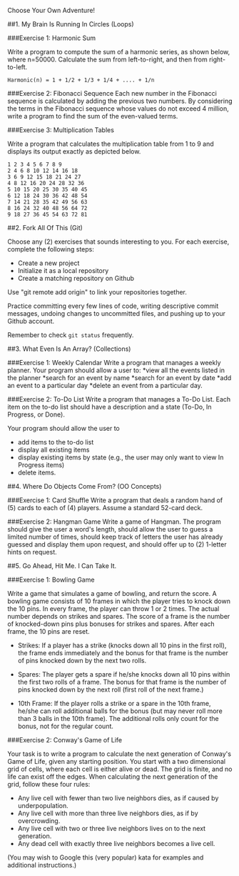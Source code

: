 Choose Your Own Adventure!

##1. My Brain Is Running In Circles (Loops)

###Exercise 1: Harmonic Sum

Write a program to compute the sum of a harmonic series, as shown below, where n=50000. Calculate the sum from left-to-right, and then from right-to-left.

```
Harmonic(n) = 1 + 1/2 + 1/3 + 1/4 + .... + 1/n
```

###Exercise 2: Fibonacci Sequence
Each new number in the Fibonacci sequence is calculated by adding the previous two numbers. By considering the terms in the Fibonacci sequence whose values do not exceed 4 million, write a program to find the sum of the even-valued terms.

###Exercise 3: Multiplication Tables

Write a program that calculates the multiplication table from 1 to 9 and displays its output exactly as depicted below.
```
1 2 3 4 5 6 7 8 9
2 4 6 8 10 12 14 16 18
3 6 9 12 15 18 21 24 27
4 8 12 16 20 24 28 32 36
5 10 15 20 25 30 35 40 45
6 12 18 24 30 36 42 48 54
7 14 21 28 35 42 49 56 63
8 16 24 32 40 48 56 64 72
9 18 27 36 45 54 63 72 81
```


##2. Fork All Of This (Git)

Choose any (2) exercises that sounds interesting to you. For each exercise, complete the following steps:

  * Create a new project
  * Initialize it as a local repository
  * Create a matching repository on Github

Use "git remote add origin" to link your repositories together.

Practice committing every few lines of code, writing descriptive commit messages, undoing changes to uncommitted files, and pushing up to your Github account.

Remember to check `git status` frequently.


##3. What Even Is An Array? (Collections)

###Exercise 1: Weekly Calendar
Write a program that manages a weekly planner. Your program should allow a user to:
*view all the events listed in the planner
*search for an event by name
*search for an event by date
*add an event to a particular day
*delete an event from a particular day.

###Exercise 2: To-Do List
Write a program that manages a To-Do List. Each item on the to-do list should have a description and a state (To-Do, In Progress, or Done). 

Your program should allow the user to 
  * add items to the to-do list
  * display all existing items
  * display existing items by state (e.g., the user may only want to view In Progress items)
  * delete items.


##4. Where Do Objects Come From? (OO Concepts)

###Exercise 1: Card Shuffle
Write a program that deals a random hand of (5) cards to each of (4) players. Assume a standard 52-card deck.

###Exercise 2: Hangman Game
Write a game of Hangman. The program should give the user a word's length, should allow the user to guess a limited number of times, should keep track of letters the user has already guessed and display them upon request, and should offer up to (2) 1-letter hints on request.


##5. Go Ahead, Hit Me. I Can Take It.

###Exercise 1: Bowling Game

Write a game that simulates a game of bowling, and return the score. A bowling game consists of 10 frames in which the player tries to knock down the 10 pins. In every frame, the player can throw 1 or 2 times. The actual number depends on strikes and spares. The score of a frame is the number of knocked-down pins plus bonuses for strikes and spares. After each frame, the 10 pins are reset.

 - Strikes: If a player has a strike (knocks down all 10 pins in the first roll), the frame ends immediately and the bonus for that frame is the number of pins knocked down by the next two rolls.

 - Spares: The player gets a spare if he/she knocks down all 10 pins within the first two rolls of a frame. The bonus for that frame is the number of pins knocked down by the next roll (first roll of the next frame.)

 - 10th Frame: If the player rolls a strike or a spare in the 10th frame, he/she can roll additional balls for the bonus (but may never roll more than 3 balls in the 10th frame). The additional rolls only count for the bonus, not for the regular count.


###Exercise 2: Conway's Game of Life

Your task is to write a program to calculate the next generation of Conway's Game of Life, given any starting position. You start with a two dimensional grid of cells, where each cell is either alive or dead. The grid is finite, and no life can exist off the edges. When calculating the next generation of the grid, follow these four rules:

 * Any live cell with fewer than two live neighbors dies, as if caused by underpopulation.
 * Any live cell with more than three live neighbors dies, as if by overcrowding.
 * Any live cell with two or three live neighbors lives on to the next generation.
 * Any dead cell with exactly three live neighbors becomes a live cell.

(You may wish to Google this (very popular) kata for examples and additional instructions.)